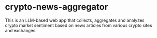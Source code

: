 # crypto-news-aggregator
This is an LLM-based web app that collects, aggregates and analyzes crypto market sentiment based on news articles from various crypto sites and exchanges.
